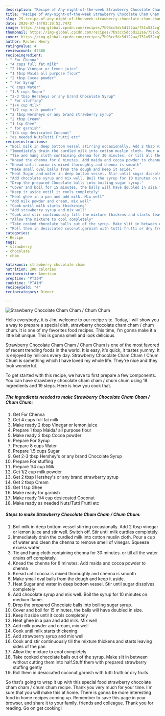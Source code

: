 ```yaml
---
description: "Recipe of Any-night-of-the-week Strawberry Chocolate Cham Cham / Chum Chum"
title: "Recipe of Any-night-of-the-week Strawberry Chocolate Cham Cham / Chum Chum"
slug: 29-recipe-of-any-night-of-the-week-strawberry-chocolate-cham-cham-chum-chum
date: 2020-07-14T03:20:53.747Z
image: https://img-global.cpcdn.com/recipes/7b93cc5dc5d122aa/751x532cq70/strawberry-chocolate-cham-cham-chum-chum-recipe-main-photo.jpg
thumbnail: https://img-global.cpcdn.com/recipes/7b93cc5dc5d122aa/751x532cq70/strawberry-chocolate-cham-cham-chum-chum-recipe-main-photo.jpg
cover: https://img-global.cpcdn.com/recipes/7b93cc5dc5d122aa/751x532cq70/strawberry-chocolate-cham-cham-chum-chum-recipe-main-photo.jpg
author: Rachel Henry
ratingvalue: 4
reviewcount: 47300
recipeingredient:
- " For Chenna"
- "4 cups full fat milk"
- "2 tbsp Vinegar or lemon juice"
- "1 tbsp Maida all purpose flour"
- "2 tbsp Cocoa powder"
- " For Syrup"
- "8 cups Water"
- "1.5 cups Sugar"
- "2-3 tbsp Hersheys or any brand Chocolate Syrup"
- " For stuffing"
- "1/4 cup Milk"
- "1/2 cup milk powder"
- "2 tbsp Hersheys or any brand strawberry syrup"
- "2 tbsp Cream"
- "1 tsp Ghee"
- " for garnish"
- "1/4 cup desiccated Coconut"
- "as needed NutsTutti Frutti etc"
recipeinstructions:
- "Boil milk in deep bottom vessel stirring occasionally. Add 2 tbsp vinegar or lemon juice and stir well. Switch off. Stir until milk curdles completely."
- "Immediately drain the curdled milk into cotton muslin cloth. Pour a cup of water and clean the chenna to remove smell of vinegar. Squeeze excess water"
- "Tie and hang cloth containing chenna for 30 minutes. or till all the water drains off completely."
- "Knead the chenna for 8 minutes. Add maida and cocoa powder to chenna"
- "Knead until cocoa is mixed thoroughly and chenna is smooth"
- "Make small oval balls from the dough and keep it aside."
- "Heat Sugar and water in deep bottom vessel. Stir until sugar dissolves completely"
- "Add chocolate syrup and mix well. Boil the syrup for 10 minutes on medium flame."
- "Drop the prepared Chocolate balls into boiling sugar syrup."
- "Cover and boil for 15 minutes, the balls will have doubled in size."
- "Keep it aside until it cools completely"
- "Heat ghee in a pan and add milk. Mix well"
- "Add milk powder and cream, mix well"
- "Cook until milk starts thickening"
- "Add strawberry syrup and mix well"
- "Cook and stir continuously till the mixture thickens and starts leaving sides of the pan"
- "Allow the mixture to cool completely"
- "Take cooked chocolate balls out of the syrup. Make slit in between without cutting them into half.Stuff them with prepared strawberry stuffing gently"
- "Roll them in desiccated coconut,garnish with tutti frutti or dry fruits"
categories:
- Recipe
tags:
- strawberry
- chocolate
- cham

katakunci: strawberry chocolate cham 
nutrition: 200 calories
recipecuisine: American
preptime: "PT33M"
cooktime: "PT41M"
recipeyield: "4"
recipecategory: Dinner

---
```



![Strawberry Chocolate Cham Cham / Chum Chum](https://img-global.cpcdn.com/recipes/7b93cc5dc5d122aa/751x532cq70/strawberry-chocolate-cham-cham-chum-chum-recipe-main-photo.jpg)

Hello everybody, it is Jim, welcome to our recipe site. Today, I will show you a way to prepare a special dish, strawberry chocolate cham cham / chum chum. It is one of my favorites food recipes. This time, I'm gonna make it a little bit unique. This is gonna smell and look delicious.



Strawberry Chocolate Cham Cham / Chum Chum is one of the most favored of recent trending foods in the world. It is easy, it's quick, it tastes yummy. It is enjoyed by millions every day. Strawberry Chocolate Cham Cham / Chum Chum is something which I have loved my whole life. They're nice and they look wonderful.


To get started with this recipe, we have to first prepare a few components. You can have strawberry chocolate cham cham / chum chum using 18 ingredients and 19 steps. Here is how you cook that.

<!--inarticleads1-->

##### The ingredients needed to make Strawberry Chocolate Cham Cham / Chum Chum:

1. Get  For Chenna
1. Get 4 cups full fat milk
1. Make ready 2 tbsp Vinegar or lemon juice
1. Prepare 1 tbsp Maida/ all purpose flour
1. Make ready 2 tbsp Cocoa powder
1. Prepare  For Syrup
1. Prepare 8 cups Water
1. Prepare 1.5 cups Sugar
1. Get 2-3 tbsp Hershey&#39;s or any brand Chocolate Syrup
1. Prepare  For stuffing
1. Prepare 1/4 cup Milk
1. Get 1/2 cup milk powder
1. Get 2 tbsp Hershey&#39;s or any brand strawberry syrup
1. Get 2 tbsp Cream
1. Get 1 tsp Ghee
1. Make ready  for garnish
1. Make ready 1/4 cup desiccated Coconut
1. Make ready as needed Nuts/Tutti Frutti etc




<!--inarticleads2-->

##### Steps to make Strawberry Chocolate Cham Cham / Chum Chum:

1. Boil milk in deep bottom vessel stirring occasionally. Add 2 tbsp vinegar or lemon juice and stir well. Switch off. Stir until milk curdles completely.
1. Immediately drain the curdled milk into cotton muslin cloth. Pour a cup of water and clean the chenna to remove smell of vinegar. Squeeze excess water
1. Tie and hang cloth containing chenna for 30 minutes. or till all the water drains off completely.
1. Knead the chenna for 8 minutes. Add maida and cocoa powder to chenna
1. Knead until cocoa is mixed thoroughly and chenna is smooth
1. Make small oval balls from the dough and keep it aside.
1. Heat Sugar and water in deep bottom vessel. Stir until sugar dissolves completely
1. Add chocolate syrup and mix well. Boil the syrup for 10 minutes on medium flame.
1. Drop the prepared Chocolate balls into boiling sugar syrup.
1. Cover and boil for 15 minutes, the balls will have doubled in size.
1. Keep it aside until it cools completely
1. Heat ghee in a pan and add milk. Mix well
1. Add milk powder and cream, mix well
1. Cook until milk starts thickening
1. Add strawberry syrup and mix well
1. Cook and stir continuously till the mixture thickens and starts leaving sides of the pan
1. Allow the mixture to cool completely
1. Take cooked chocolate balls out of the syrup. Make slit in between without cutting them into half.Stuff them with prepared strawberry stuffing gently
1. Roll them in desiccated coconut,garnish with tutti frutti or dry fruits




So that's going to wrap it up with this special food strawberry chocolate cham cham / chum chum recipe. Thank you very much for your time. I'm sure that you will make this at home. There is gonna be more interesting food in home recipes coming up. Remember to save this page in your browser, and share it to your family, friends and colleague. Thank you for reading. Go on get cooking!

